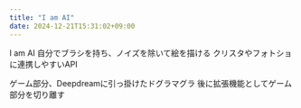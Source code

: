 ```yaml
---
title: "I am AI"
date: 2024-12-21T15:31:02+09:00
---
```

I am AI
自分でブラシを持ち、ノイズを除いて絵を描ける
クリスタやフォトショに連携しやすいAPI

ゲーム部分、Deepdreamに引っ掛けたドグラマグラ
後に拡張機能としてゲーム部分を切り離す
